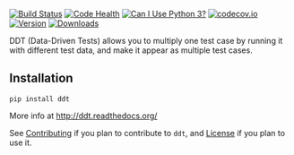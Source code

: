[![Build Status](https://travis-ci.org/txels/ddt.svg)](https://travis-ci.org/txels/ddt)
[![Code Health](https://landscape.io/github/txels/ddt/master/landscape.svg)](https://landscape.io/github/txels/ddt/master)
[![Can I Use Python 3?](https://caniusepython3.com/project/ddt.svg)](https://caniusepython3.com/project/ddt)
[![codecov.io](https://codecov.io/github/txels/ddt/coverage.svg?branch=master)](https://codecov.io/github/txels/ddt)
[![Version](https://img.shields.io/pypi/v/ddt.svg)](https://pypi.python.org/pypi/ddt)
[![Downloads](https://img.shields.io/pypi/dm/ddt.svg)](https://pypi.python.org/pypi/ddt)

DDT (Data-Driven Tests) allows you to multiply one test case
by running it with different test data, and make it appear as
multiple test cases.

Installation
------------

```pip install ddt```

More info at http://ddt.readthedocs.org/

See [Contributing](CONTRIBUTING.md) if you plan to contribute to `ddt`,
and [License](LICENSE.md) if you plan to use it.
